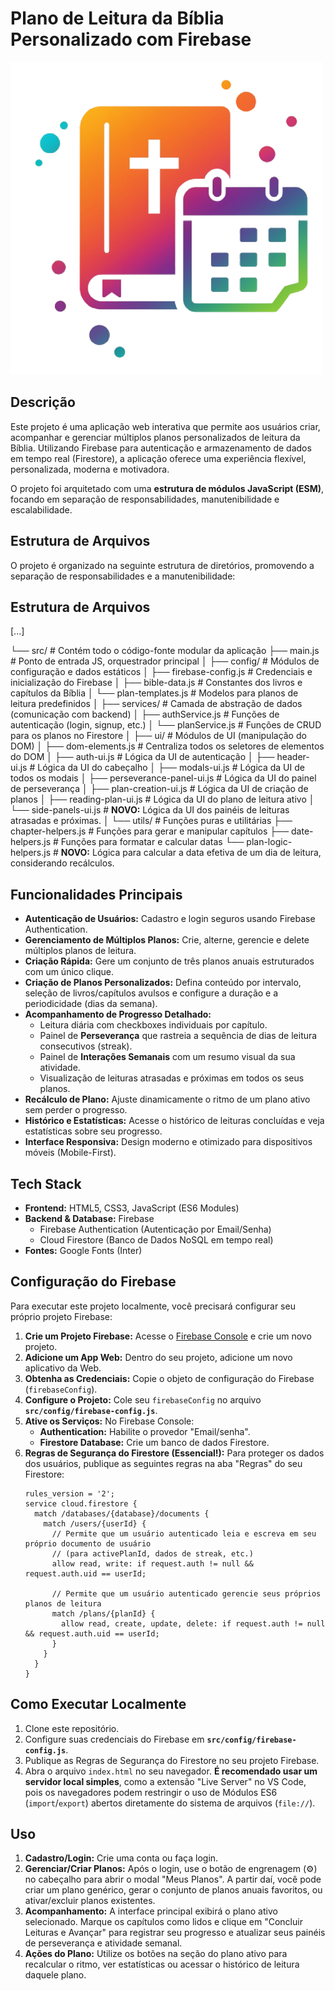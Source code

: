 # Plano de Leitura da Bíblia Personalizado com Firebase

![Logotipo do Plano de Leitura](logo.png)

## Descrição

Este projeto é uma aplicação web interativa que permite aos usuários criar, acompanhar e gerenciar múltiplos planos personalizados de leitura da Bíblia. Utilizando Firebase para autenticação e armazenamento de dados em tempo real (Firestore), a aplicação oferece uma experiência flexível, personalizada, moderna e motivadora.

O projeto foi arquitetado com uma **estrutura de módulos JavaScript (ESM)**, focando em separação de responsabilidades, manutenibilidade e escalabilidade.

## Estrutura de Arquivos

O projeto é organizado na seguinte estrutura de diretórios, promovendo a separação de responsabilidades e a manutenibilidade:

## Estrutura de Arquivos

[...]

└── src/ # Contém todo o código-fonte modular da aplicação
    ├── main.js # Ponto de entrada JS, orquestrador principal
    │
    ├── config/ # Módulos de configuração e dados estáticos
    │   ├── firebase-config.js # Credenciais e inicialização do Firebase
    │   ├── bible-data.js # Constantes dos livros e capítulos da Bíblia
    │   └── plan-templates.js # Modelos para planos de leitura predefinidos
    │
    ├── services/ # Camada de abstração de dados (comunicação com backend)
    │   ├── authService.js # Funções de autenticação (login, signup, etc.)
    │   └── planService.js # Funções de CRUD para os planos no Firestore
    │
    ├── ui/ # Módulos de UI (manipulação do DOM)
    │   ├── dom-elements.js # Centraliza todos os seletores de elementos do DOM
    │   ├── auth-ui.js # Lógica da UI de autenticação
    │   ├── header-ui.js # Lógica da UI do cabeçalho
    │   ├── modals-ui.js # Lógica da UI de todos os modais
    │   ├── perseverance-panel-ui.js # Lógica da UI do painel de perseverança
    │   ├── plan-creation-ui.js # Lógica da UI de criação de planos
    │   ├── reading-plan-ui.js # Lógica da UI do plano de leitura ativo
    │   └── side-panels-ui.js # **NOVO:** Lógica da UI dos painéis de leituras atrasadas e próximas.
    │
    └── utils/ # Funções puras e utilitárias
        ├── chapter-helpers.js # Funções para gerar e manipular capítulos
        ├── date-helpers.js # Funções para formatar e calcular datas
        └── plan-logic-helpers.js # **NOVO:** Lógica para calcular a data efetiva de um dia de leitura, considerando recálculos.


## Funcionalidades Principais

*   **Autenticação de Usuários:** Cadastro e login seguros usando Firebase Authentication.
*   **Gerenciamento de Múltiplos Planos:** Crie, alterne, gerencie e delete múltiplos planos de leitura.
*   **Criação Rápida:** Gere um conjunto de três planos anuais estruturados com um único clique.
*   **Criação de Planos Personalizados:** Defina conteúdo por intervalo, seleção de livros/capítulos avulsos e configure a duração e a periodicidade (dias da semana).
*   **Acompanhamento de Progresso Detalhado:**
    *   Leitura diária com checkboxes individuais por capítulo.
    *   Painel de **Perseverança** que rastreia a sequência de dias de leitura consecutivos (streak).
    *   Painel de **Interações Semanais** com um resumo visual da sua atividade.
    *   Visualização de leituras atrasadas e próximas em todos os seus planos.
*   **Recálculo de Plano:** Ajuste dinamicamente o ritmo de um plano ativo sem perder o progresso.
*   **Histórico e Estatísticas:** Acesse o histórico de leituras concluídas e veja estatísticas sobre seu progresso.
*   **Interface Responsiva:** Design moderno e otimizado para dispositivos móveis (Mobile-First).

## Tech Stack

*   **Frontend:** HTML5, CSS3, JavaScript (ES6 Modules)
*   **Backend & Database:** Firebase
    *   Firebase Authentication (Autenticação por Email/Senha)
    *   Cloud Firestore (Banco de Dados NoSQL em tempo real)
*   **Fontes:** Google Fonts (Inter)

## Configuração do Firebase

Para executar este projeto localmente, você precisará configurar seu próprio projeto Firebase:

1.  **Crie um Projeto Firebase:** Acesse o [Firebase Console](https://console.firebase.google.com/) e crie um novo projeto.
2.  **Adicione um App Web:** Dentro do seu projeto, adicione um novo aplicativo da Web.
3.  **Obtenha as Credenciais:** Copie o objeto de configuração do Firebase (`firebaseConfig`).
4.  **Configure o Projeto:** Cole seu `firebaseConfig` no arquivo **`src/config/firebase-config.js`**.
5.  **Ative os Serviços:** No Firebase Console:
    *   **Authentication:** Habilite o provedor "Email/senha".
    *   **Firestore Database:** Crie um banco de dados Firestore.
6.  **Regras de Segurança do Firestore (Essencial!):** Para proteger os dados dos usuários, publique as seguintes regras na aba "Regras" do seu Firestore:
    ```firestore-rules
    rules_version = '2';
    service cloud.firestore {
      match /databases/{database}/documents {
        match /users/{userId} {
          // Permite que um usuário autenticado leia e escreva em seu próprio documento de usuário
          // (para activePlanId, dados de streak, etc.)
          allow read, write: if request.auth != null && request.auth.uid == userId;

          // Permite que um usuário autenticado gerencie seus próprios planos de leitura
          match /plans/{planId} {
            allow read, create, update, delete: if request.auth != null && request.auth.uid == userId;
          }
        }
      }
    }
    ```

## Como Executar Localmente

1.  Clone este repositório.
2.  Configure suas credenciais do Firebase em **`src/config/firebase-config.js`**.
3.  Publique as Regras de Segurança do Firestore no seu projeto Firebase.
4.  Abra o arquivo `index.html` no seu navegador. **É recomendado usar um servidor local simples**, como a extensão "Live Server" no VS Code, pois os navegadores podem restringir o uso de Módulos ES6 (`import`/`export`) abertos diretamente do sistema de arquivos (`file://`).

## Uso

1.  **Cadastro/Login:** Crie uma conta ou faça login.
2.  **Gerenciar/Criar Planos:** Após o login, use o botão de engrenagem (⚙️) no cabeçalho para abrir o modal "Meus Planos". A partir daí, você pode criar um plano genérico, gerar o conjunto de planos anuais favoritos, ou ativar/excluir planos existentes.
3.  **Acompanhamento:** A interface principal exibirá o plano ativo selecionado. Marque os capítulos como lidos e clique em "Concluir Leituras e Avançar" para registrar seu progresso e atualizar seus painéis de perseverança e atividade semanal.
4.  **Ações do Plano:** Utilize os botões na seção do plano ativo para recalcular o ritmo, ver estatísticas ou acessar o histórico de leitura daquele plano.
